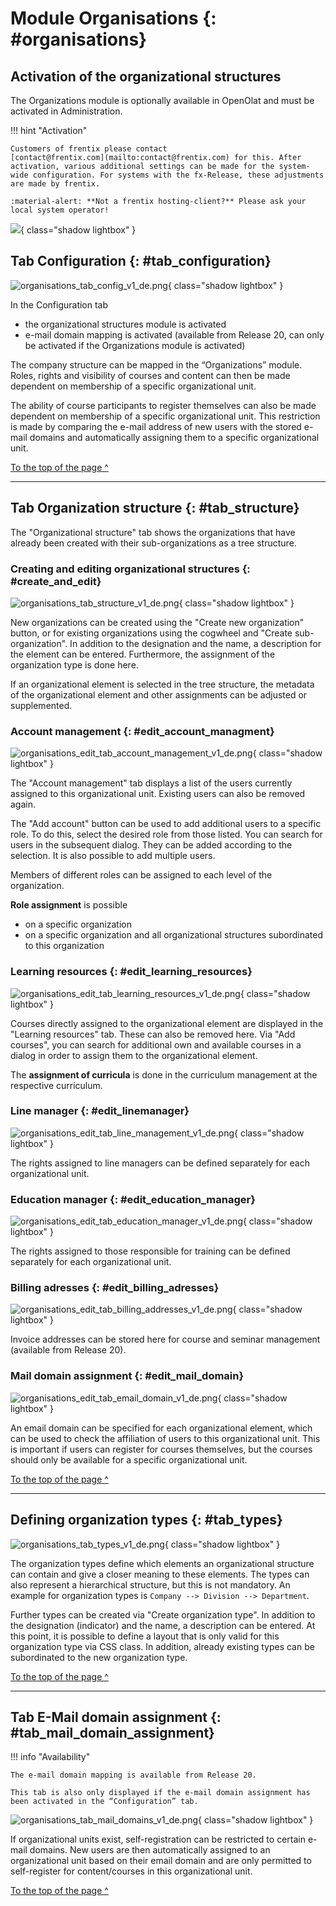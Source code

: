 # Module Organisations {: #organisations}

##  Activation of the organizational structures

The Organizations module is optionally available in OpenOlat and must be
activated in Administration. 

!!! hint "Activation"
	
	Customers of frentix please contact
	[contact@frentix.com](mailto:contact@frentix.com) for this. After activation, various additional settings can be made for the system-wide configuration. For systems with the fx-Release, these adjustments are made by frentix.

	:material-alert: **Not a frentix hosting-client?** Please ask your local system operator!

![](assets/Org_Aktivierung_DE.png){ class="shadow lightbox" }


## Tab Configuration {: #tab_configuration}

![organisations_tab_config_v1_de.png](assets/organisations_tab_config_v1_de.png){ class="shadow lightbox" }

In the Configuration tab

* the organizational structures module is activated
* e-mail domain mapping is activated (available from Release 20, can only be activated if the Organizations module is activated)

The company structure can be mapped in the “Organizations” module. Roles, rights and visibility of courses and content can then be made dependent on membership of a specific organizational unit.

The ability of course participants to register themselves can also be made dependent on membership of a specific organizational unit. This restriction is made by comparing the e-mail address of new users with the stored e-mail domains and automatically assigning them to a specific organizational unit.

[To the top of the page ^](#organisations)

---


## Tab Organization structure {: #tab_structure}

The "Organizational structure" tab shows the organizations that have already been created with their sub-organizations as a tree structure.


### Creating and editing organizational structures {: #create_and_edit}

![organisations_tab_structure_v1_de.png](assets/organisations_tab_structure_v1_de.png){ class="shadow lightbox" }

New organizations can be created using the "Create new organization" button, or for existing organizations using the cogwheel and "Create sub-organization". In addition to the designation and the name, a description for the element can be entered. Furthermore, the assignment of the organization type is done here.

If an organizational element is selected in the tree structure, the metadata of the organizational element and other assignments can be adjusted or supplemented. 


### Account management  {: #edit_account_managment}

![organisations_edit_tab_account_management_v1_de.png](assets/organisations_edit_tab_account_management_v1_de.png){ class="shadow lightbox" }

The "Account management" tab displays a list of the users currently assigned to this organizational unit. Existing users can also be removed again.

The "Add account" button can be used to add additional users to a specific role. To do this, select the desired role from those listed. You can search for users in the subsequent dialog. They can be added according to the selection. It is also possible to add multiple users.

Members of different roles can be assigned to each level of the organization. 


 **Role assignment** is possible

  * on a specific organization
  * on a specific organization and all organizational structures subordinated to this organization


### Learning resources {: #edit_learning_resources}

![organisations_edit_tab_learning_resources_v1_de.png](assets/organisations_edit_tab_learning_resources_v1_de.png){ class="shadow lightbox" }

Courses directly assigned to the organizational element are displayed in the "Learning resources" tab. These can also be removed here. Via "Add courses", you can search for additional own and available courses in a dialog in order to assign them to the organizational element.

The **assignment of curricula** is done in the curriculum management at the respective curriculum.


### Line manager  {: #edit_linemanager}

![organisations_edit_tab_line_management_v1_de.png](assets/organisations_edit_tab_line_management_v1_de.png){ class="shadow lightbox" }

The rights assigned to line managers can be defined separately for each organizational unit. 


### Education manager {: #edit_education_manager}

![organisations_edit_tab_education_manager_v1_de.png](assets/organisations_edit_tab_education_manager_v1_de.png){ class="shadow lightbox" }

The rights assigned to those responsible for training can be defined separately for each organizational unit. 


### Billing adresses {: #edit_billing_adresses}

![organisations_edit_tab_billing_addresses_v1_de.png](assets/organisations_edit_tab_billing_addresses_v1_de.png){ class="shadow lightbox" }

Invoice addresses can be stored here for course and seminar management (available from Release 20).


### Mail domain assignment {: #edit_mail_domain}

![organisations_edit_tab_email_domain_v1_de.png](assets/organisations_edit_tab_email_domain_v1_de.png){ class="shadow lightbox" }

An email domain can be specified for each organizational element, which can be used to check the affiliation of users to this organizational unit. This is important if users can register for courses themselves, but the courses should only be available for a specific organizational unit. 

[To the top of the page ^](#organisations)

---

  
## Defining organization types {: #tab_types}

![organisations_tab_types_v1_de.png](assets/organisations_tab_types_v1_de.png){ class="shadow lightbox" }

The organization types define which elements an organizational structure can contain and give a closer meaning to these elements. The types can also represent a hierarchical structure, but this is not mandatory. An example for organization types is `Company --> Division --> Department`.

Further types can be created via "Create organization type". In addition to the designation (indicator) and the name, a description can be entered. At this point, it is possible to define a layout that is only valid for this organization type via CSS class. In addition, already existing types can be subordinated to the new organization type.


[To the top of the page ^](#organisations)

---

## Tab E-Mail domain assignment {: #tab_mail_domain_assignment}

!!! info "Availability"

	The e-mail domain mapping is available from Release 20.

	This tab is also only displayed if the e-mail domain assignment has been activated in the “Configuration” tab.

![organisations_tab_mail_domains_v1_de.png](assets/organisations_tab_mail_domains_v1_de.png){ class="shadow lightbox" }

If organizational units exist, self-registration can be restricted to certain e-mail domains. New users are then automatically assigned to an organizational unit based on their email domain and are only permitted to self-register for content/courses in this organizational unit.

[To the top of the page ^](#organisations)
